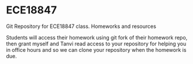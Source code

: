 # ECE18847
Git Repository for ECE18847 class.  Homeworks and resources


Students will access their homework using git fork of their homework repo, then grant myself and Tanvi read access to your repository for helping you in office hours and so we can clone your repository when the homework is due.


